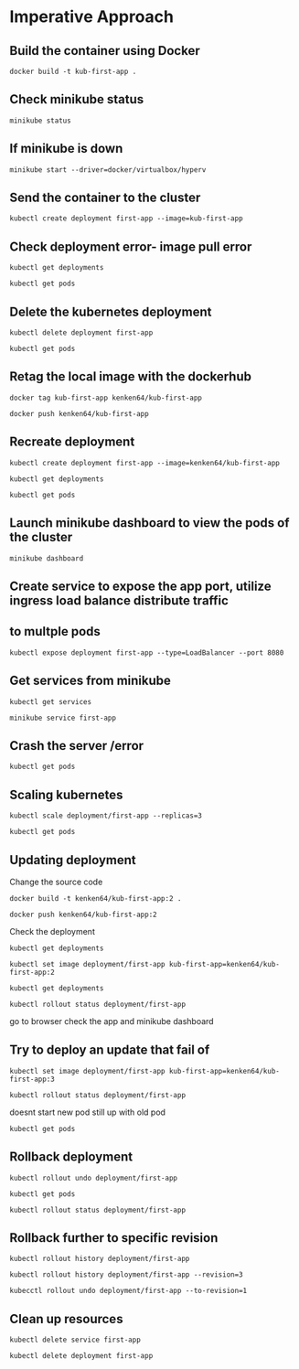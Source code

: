 # Imperative Approach

## Build the container using Docker

```
docker build -t kub-first-app .
```

## Check minikube status
```
minikube status
```
## If minikube is down
```
minikube start --driver=docker/virtualbox/hyperv
```

## Send the container to the cluster
```
kubectl create deployment first-app --image=kub-first-app
```

## Check deployment error- image pull error

```
kubectl get deployments
```

```
kubectl get pods
```

## Delete the kubernetes deployment

```
kubectl delete deployment first-app
```

```
kubectl get pods
```

## Retag the local image with the dockerhub 

```
docker tag kub-first-app kenken64/kub-first-app
```

```
docker push kenken64/kub-first-app
```

## Recreate deployment
```
kubectl create deployment first-app --image=kenken64/kub-first-app
```

```
kubectl get deployments
```

```
kubectl get pods
```

## Launch minikube dashboard to view the pods of the  cluster

```
minikube dashboard
```

## Create service to expose the app port, utilize ingress load balance distribute traffic  
## to multple pods

```
kubectl expose deployment first-app --type=LoadBalancer --port 8080
```

## Get services from minikube

```
kubectl get services
```

```
minikube service first-app
```

## Crash the server /error

```
kubectl get pods
```

## Scaling kubernetes

```
kubectl scale deployment/first-app --replicas=3
```

```
kubectl get pods
```

## Updating deployment

Change the source code

```
docker build -t kenken64/kub-first-app:2 .
```

```
docker push kenken64/kub-first-app:2
```

Check the deployment

```
kubectl get deployments
```

```
kubectl set image deployment/first-app kub-first-app=kenken64/kub-first-app:2
```

```
kubectl get deployments
```


```
kubectl rollout status deployment/first-app
```

go to browser check the app and minikube dashboard


## Try to deploy an update that fail of

```
kubectl set image deployment/first-app kub-first-app=kenken64/kub-first-app:3
```

```
kubectl rollout status deployment/first-app 
```

doesnt start new pod still up with old pod

```
kubectl get pods
```

## Rollback deployment

```
kubectl rollout undo deployment/first-app
```

```
kubectl get pods
```

```
kubectl rollout status deployment/first-app
```

## Rollback further to specific revision

```
kubectl rollout history deployment/first-app
```

```
kubectl rollout history deployment/first-app --revision=3
```

```
kubecctl rollout undo deployment/first-app --to-revision=1
```

## Clean up resources

```
kubectl delete service first-app
```

```
kubectl delete deployment first-app
```





